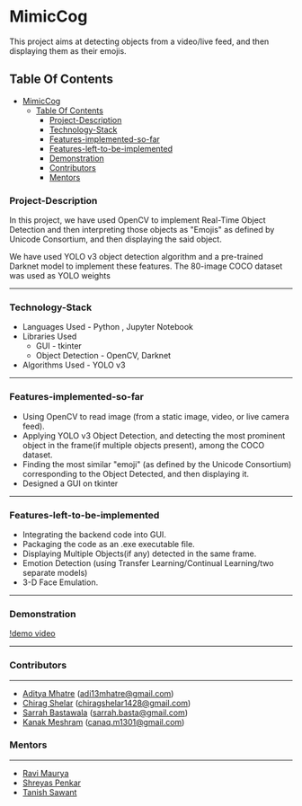 # MimicCog

This project aims at detecting objects from a video/live feed, and then displaying them as their emojis. 
## Table Of Contents
  
- [MimicCog](#mimiccog)
  - [Table Of Contents](#table-of-contents)
    - [Project-Description](#project-description)
    - [Technology-Stack](#technology-stack)
    - [Features-implemented-so-far](#features-implemented-so-far)
    - [Features-left-to-be-implemented](#features-left-to-be-implemented)
    - [Demonstration](#demonstration)
    - [Contributors](#contributors)
    - [Mentors](#mentors)
### Project-Description

In this project, we have used OpenCV to implement Real-Time Object Detection and then interpreting those objects as "Emojis" as defined by Unicode Consortium, and then displaying the said object.

We have used YOLO v3 object detection algorithm and a pre-trained Darknet model to implement these features. The 80-image COCO dataset was used as YOLO weights
___
### Technology-Stack

- Languages Used - Python , Jupyter Notebook
- Libraries Used 
  - GUI - tkinter 
  - Object Detection - OpenCV, Darknet
- Algorithms Used - YOLO v3
___

### Features-implemented-so-far
- Using OpenCV to read image (from a static image, video, or live camera feed).
- Applying YOLO v3 Object Detection, and detecting the most prominent object in the frame(if multiple objects present), among the COCO dataset.
- Finding the most similar "emoji" (as defined by the Unicode Consortium) corresponding to the Object Detected, and then displaying it.
- Designed a GUI on tkinter
___
### Features-left-to-be-implemented
- Integrating the backend code into GUI.
- Packaging the code as an .exe executable file.
- Displaying Multiple Objects(if any) detected in the same frame.
- Emotion Detection (using Transfer Learning/Continual Learning/two separate models)
- 3-D Face Emulation.
___
### Demonstration
[!demo video](https://github.com/Adi935/MimicCog/blob/dedaa9ba6646b1815b629e53c3ee4f6a6cac444d/assets/demo.mp4)
___
### Contributors
___
- [Aditya Mhatre](https://github.com/Adi935) (adi13mhatre@gmail.com)
- [Chirag Shelar](https://github.com/Locoya) (chiragshelar1428@gmail.com)
- [Sarrah Bastawala](https://github.com/sarrah-basta) (sarrah.basta@gmail.com)
- [Kanak Meshram](https://github.com/kanakmeshram) (canaq.m1301@gmail.com)

### Mentors
___
- [Ravi Maurya](https://github.com/RaviMauryaHootowl)
- [Shreyas Penkar](https://github.com/Shreyas-Penkar)
- [Tanish Sawant](https://github.com/TanishSawant)

  
